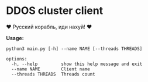 # DDOS cluster client

❤️ Русский корабль, иди нахуй! ❤️

**Usage:**

```
python3 main.py [-h] --name NAME [--threads THREADS]

options:
  -h, --help         show this help message and exit
  --name NAME        Client name
  --threads THREADS  Threads count
```